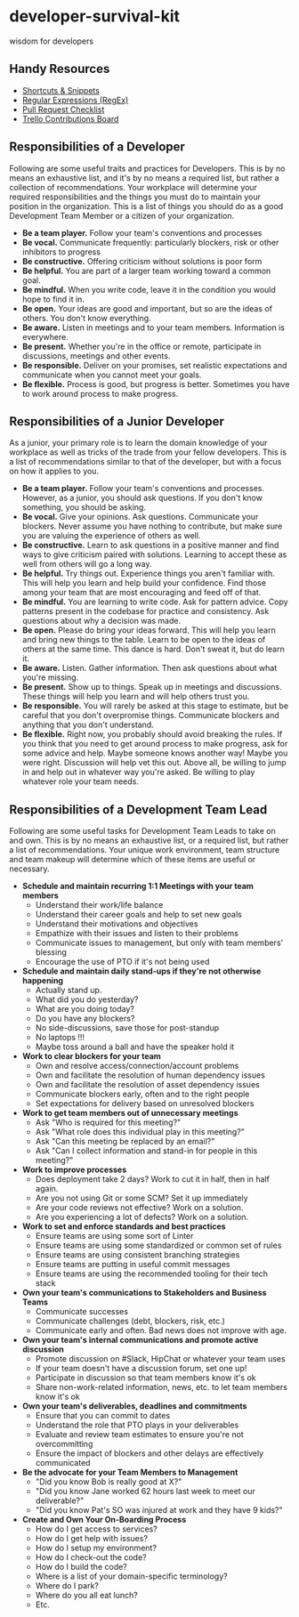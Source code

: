 # developer-survival-kit
wisdom for developers

## Handy Resources
* [Shortcuts & Snippets](SHORTCUTS.md)
* [Regular Expressions (RegEx)](REGEX.md)
* [Pull Request Checklist](PULL-REQUESTS.md)
* [Trello Contributions Board](https://trello.com/invite/b/HKMaFZrp/cdfa43ed2347c2dc5d07a6ef174f0327/organizer)

## Responsibilities of a Developer
Following are some useful traits and practices for Developers. This is by no means an exhaustive list, and it's by no means a required list, but rather a collection of recommendations. Your workplace will determine your required responsibilities and the things you must do to maintain your position in the organization. This is a list of things you should do as a good Development Team Member or a citizen of your organization.

* __Be a team player.__ Follow your team's conventions and processes
* __Be vocal.__ Communicate frequently: particularly blockers, risk or other inhibitors to progress
* __Be constructive.__ Offering criticism without solutions is poor form
* __Be helpful.__ You are part of a larger team working toward a common goal.
* __Be mindful.__ When you write code, leave it in the condition you would hope to find it in.
* __Be open.__ Your ideas are good and important, but so are the ideas of others. You don't know everything.
* __Be aware.__ Listen in meetings and to your team members. Information is everywhere.
* __Be present.__ Whether you're in the office or remote, participate in discussions, meetings and other events.
* __Be responsible.__ Deliver on your promises, set realistic expectations and communicate when you cannot meet your goals.
* __Be flexible.__ Process is good, but progress is better. Sometimes you have to work around process to make progress.

## Responsibilities of a Junior Developer
As a junior, your primary role is to learn the domain knowledge of your workplace as well as tricks of the trade from your fellow developers. This is a list of recommendations similar to that of the developer, but with a focus on how it applies to you.

* __Be a team player.__ Follow your team's conventions and processes. However, as a junior, you should ask questions. If you don't know something, you should be asking.
* __Be vocal.__ Give your opinions. Ask questions. Communicate your blockers. Never assume you have nothing to contribute, but make sure you are valuing the experience of others as well.
* __Be constructive.__ Learn to ask questions in a positive manner and find ways to give criticism paired with solutions. Learning to accept these as well from others will go a long way.
* __Be helpful.__ Try things out. Experience things you aren't familiar with. This will help you learn and help build your confidence. Find those among your team that are most encouraging and feed off of that.
* __Be mindful.__ You are learning to write code. Ask for pattern advice. Copy patterns present in the codebase for practice and consistency. Ask questions about why a decision was made.
* __Be open.__ Please do bring your ideas forward. This will help you learn and bring new things to the table. Learn to be open to the ideas of others at the same time. This dance is hard. Don't sweat it, but do learn it.
* __Be aware.__ Listen. Gather information. Then ask questions about what you're missing.
* __Be present.__ Show up to things. Speak up in meetings and discussions. These things will help you learn and will help others trust you.
* __Be responsible.__ You will rarely be asked at this stage to estimate, but be careful that you don't overpromise things. Communicate blockers and anything that you don't understand.
* __Be flexible.__ Right now, you probably should avoid breaking the rules. If you think that you need to get around process to make progress, ask for some advice and help. Maybe someone knows another way! Maybe you were right. Discussion will help vet this out. Above all, be willing to jump in and help out in whatever way you're asked. Be willing to play whatever role your team needs.

## Responsibilities of a Development Team Lead
Following are some useful tasks for Development Team Leads to take on and own. This is by no means an exhaustive list, or a required list, but rather a list of recommendations. Your unique work environment, team structure and team makeup will determine which of these items are useful or necessary.

* __Schedule and maintain recurring 1:1 Meetings with your team members__
  * Understand their work/life balance
  * Understand their career goals and help to set new goals
  * Understand their motivations and objectives
  * Empathize with their issues and listen to their problems
  * Communicate issues to management, but only with team members' blessing
  * Encourage the use of PTO if it's not being used
* __Schedule and maintain daily stand-ups if they're not otherwise happening__
  * Actually stand up.
  * What did you do yesterday?
  * What are you doing today?
  * Do you have any blockers?
  * No side-discussions, save those for post-standup
  * No laptops !!!
  * Maybe toss around a ball and have the speaker hold it
* __Work to clear blockers for your team__
  * Own and resolve access/connection/account problems
  * Own and facilitate the resolution of human dependency issues
  * Own and facilitate the resolution of asset dependency issues
  * Communicate blockers early, often and to the right people
  * Set expectations for delivery based on unresolved blockers
* __Work to get team members out of unnecessary meetings__
  * Ask "Who is required for this meeting?"
  * Ask "What role does this individual play in this meeting?"
  * Ask "Can this meeting be replaced by an email?"
  * Ask "Can I collect information and stand-in for people in this meeting?"
* __Work to improve processes__
  * Does deployment take 2 days? Work to cut it in half, then in half again.
  * Are you not using Git or some SCM? Set it up immediately
  * Are your code reviews not effective? Work on a solution.
  * Are you experiencing a lot of defects? Work on a solution.
* __Work to set and enforce standards and best practices__
  * Ensure teams are using some sort of Linter
  * Ensure teams are using some standardized or common set of rules
  * Ensure teams are using consistent branching strategies
  * Ensure teams are putting in useful commit messages
  * Ensure teams are using the recommended tooling for their tech stack
* __Own your team's communications to Stakeholders and Business Teams__
  * Communicate successes
  * Communicate challenges (debt, blockers, risk, etc.)
  * Communicate early and often. Bad news does not improve with age.
* __Own your team's internal communications and promote active discussion__
  * Promote discussion on #Slack, HipChat or whatever your team uses
  * If your team doesn't have a discussion forum, set one up!
  * Participate in discussion so that team members know it's ok
  * Share non-work-related information, news, etc. to let team members know it's ok
* __Own your team's deliverables, deadlines and commitments__
  * Ensure that you can commit to dates
  * Understand the role that PTO plays in your deliverables
  * Evaluate and review team estimates to ensure you're not overcommitting
  * Ensure the impact of blockers and other delays are effectively communicated
* __Be the advocate for your Team Members to Management__
  * "Did you know Bob is really good at X?"
  * "Did you know Jane worked 62 hours last week to meet our deliverable?"
  * "Did you know Pat's SO was injured at work and they have 9 kids?"
* __Create and Own Your On-Boarding Process__
  * How do I get access to services?
  * How do I get help with issues?
  * How do I setup my environment?
  * How do I check-out the code?
  * How do I build the code?
  * Where is a list of your domain-specific terminology?
  * Where do I park?
  * Where do you all eat lunch?
  * Etc.
